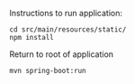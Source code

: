 Instructions to run application:
```
cd src/main/resources/static/
npm install
```
Return to root of application  

```mvn clean package
mvn spring-boot:run
```
